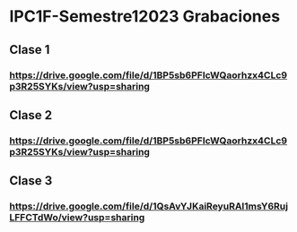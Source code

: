 # IPC1F-Semestre12023 Grabaciones
## Clase 1
### https://drive.google.com/file/d/1BP5sb6PFIcWQaorhzx4CLc9p3R25SYKs/view?usp=sharing

## Clase 2
### https://drive.google.com/file/d/1BP5sb6PFIcWQaorhzx4CLc9p3R25SYKs/view?usp=sharing

## Clase 3
### https://drive.google.com/file/d/1QsAvYJKaiReyuRAl1msY6RujLFFCTdWo/view?usp=sharing
